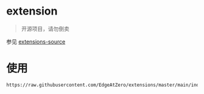# extension

> 开源项目，请勿倒卖

参见 [extensions-source](https://github.com/EdgeAtZero/extensions-source)

# 使用

```
https://raw.githubusercontent.com/EdgeAtZero/extensions/master/main/index.min.json
```
